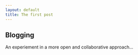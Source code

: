 ```yaml
---
layout: default
title: The first post
---
```


Blogging
--------

An experiement in a more open and collaborative approach...
